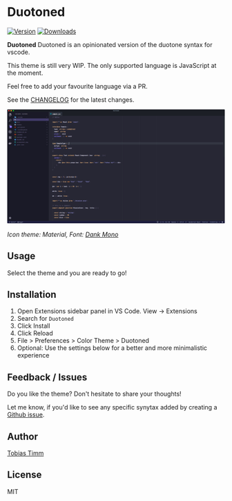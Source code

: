 # Duotoned

[![Version](https://vsmarketplacebadge.apphb.com/version/TobiasTimm.duotoned.svg)](https://marketplace.visualstudio.com/items?itemName=TobiasTimm.duotoned)
[![Downloads](https://img.shields.io/vscode-marketplace/d/TobiasTimm.duotoned.svg)](https://marketplace.visualstudio.com/items?itemName=TobiasTimm.duotoned)

**Duotoned** Duotoned is an opinionated version of the duotone syntax for vscode.

This theme is still very WIP. The only supported language is JavaScript at the moment.

Feel free to add your favourite language via a PR.

See the [CHANGELOG](CHANGELOG.md) for the latest changes.

![Screenshot](screenshot.png)

_Icon theme: Material, Font: [Dank Mono](https://dank.sh)_

## Usage

Select the theme and you are ready to go!

## Installation

1.  Open Extensions sidebar panel in VS Code. View → Extensions
1.  Search for `Duotoned`
1.  Click Install
1.  Click Reload
1.  File > Preferences > Color Theme > Duotoned
1.  Optional: Use the settings below for a better and more minimalistic experience

## Feedback / Issues

Do you like the theme? Don't hesitate to share your thoughts!

Let me know, if you'd like to see any specific synytax added by creating a [Github issue](https://github.com/tobiastimm/duotoned/issues).

## Author

[Tobias Timm](https://twitter.com/TbsTimm)

## License

MIT
